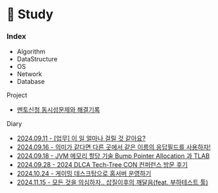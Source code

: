 # 📖 Study

### Index

* Algorithm
* DataStructure
* OS
* Network
* Database

Project
* [멘토신청 동시성문제와 해결기록](https://velog.io/@kmss6905/%EB%A9%98%ED%86%A0-%EC%8B%A0%EC%B2%AD-%EA%B8%B0%EB%8A%A5-%EB%8F%99%EC%8B%9C%EC%84%B1-%EC%9D%B4%EC%8A%88-%EB%AC%B8%EC%A0%9C-%ED%95%B4%EA%B2%B0%EA%B8%B0-1)

Diary

* [2024.09.11 - \[업무\] 이 일 얼마나 걸릴 것 같아요? ](/docs/빅테크%20수석%20개발자가%20알려주는%20일(코딩)%20잘하는%20방법.md)
* [2024.09.16 - 의미가 같다면 다른 곳에서 같은 이름의 응답필드를 사용하자!](/docs/의미가%20완벽하게%20같다면%20응답%20필드%20이름도%20같게하자.md)
* [2024.09.18 - JVM 메모리 할당 기술 Bump Pointer Allocation 과 TLAB](/docs/JVM%20Bump%20pointer%20allocation%20and%20Thread-Local%20Allocation%20Buffer.md)
* [2024.09.28 - 2024 DLCA Tech-Tree CON 컨퍼런스 방문 후기](/docs/2024%20DLCA%20Tech-Tree%20CON%20컨퍼런스%20후기.md)
* [2024.10.24 - 게이밍 데스크탑으로 홈서버 운영하기](/docs/게이밍%20데스크탑으로%20홈서버%20운영하기.md)
* [2024.11.15 - 모든 것을 의심하자.. 삽질이후의 깨달음(feat. 부하테스트 툴)](/docs/모든%20것을%20의심하자.%20삽질이후..%20(feat.%20부하테스트%20툴).md)